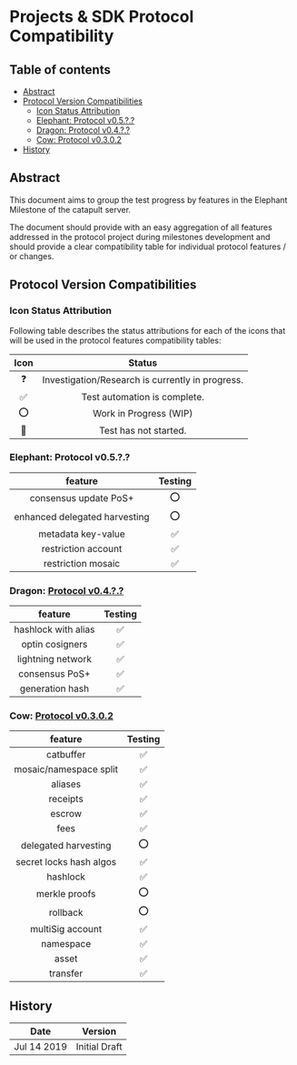 # Projects & SDK Protocol Compatibility

## Table of contents

- [Abstract](#abstract)
- [Protocol Version Compatibilities](#protocol-version-compatibilities)
  - [Icon Status Attribution](#icon-status-attribution)
  - [Elephant: Protocol v0.5.?.?](#)
  - [Dragon: Protocol v0.4.?.?](#)
  - [Cow: Protocol v0.3.0.2](#cow-protocol-v0302)
- [History](#history)

## Abstract

This document aims to group the test progress by features in the Elephant Milestone of the catapult server.  

The document should provide with an easy aggregation of all features addressed in the protocol project during milestones development and should provide a clear compatibility table for individual protocol features / or changes.

## Protocol Version Compatibilities

### Icon Status Attribution

Following table describes the status attributions for each of the icons that will be used in the protocol features compatibility tables:

| Icon | Status |
| :-: | :-: |
| :question: | Investigation/Research is currently in progress. |
| :white_check_mark: | Test automation is complete. |
| :o: | Work in Progress (WIP) |
| :stop_sign: | Test has not started. |

### Elephant: Protocol v0.5.?.?

| feature | Testing |
| :-: |:-: |
| consensus update PoS+ | :o:  |
| enhanced delegated harvesting | :o: |
| metadata key-value | :white_check_mark: |
| restriction account| :white_check_mark: |
| restriction mosaic | :white_check_mark: |

### Dragon: [Protocol v0.4.?.?](https://github.com/nemtech/catapult-server/milestone/5)

| feature | Testing |
| :-: |:-: |
| hashlock with alias | :white_check_mark: |
| optin cosigners | :white_check_mark: |
| lightning network | :white_check_mark: |
| consensus PoS+ | :white_check_mark:  |
| generation hash | :white_check_mark: |

### Cow: [Protocol v0.3.0.2](https://github.com/nemtech/catapult-server/milestone/3)

| feature | Testing|
| :-: |:-: |
| catbuffer | :white_check_mark:  |
| mosaic/namespace split | :white_check_mark: |
| aliases | :white_check_mark: |
| receipts | :white_check_mark: |
| escrow | :white_check_mark: |
| fees | :white_check_mark: |
| delegated harvesting | :o: |
| secret locks hash algos | :white_check_mark: |
| hashlock | :white_check_mark: |
| merkle proofs | :o: |
| rollback | :o: |
| multiSig account | :white_check_mark: |
| namespace | :white_check_mark: |
| asset | :white_check_mark: |
| transfer | :white_check_mark: |


## History

| **Date**      | **Version**   |
| ------------- | ------------- |
| Jul 14 2019   | Initial Draft |
